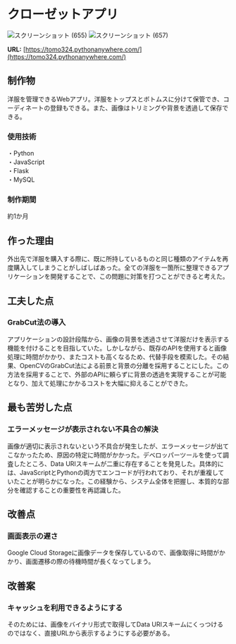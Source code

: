 # クローゼットアプリ

![スクリーンショット (655)](https://github.com/tomo324/Closet-App/assets/102280498/f907dc36-1106-4839-bdf3-43eb811230cd)
![スクリーンショット (657)](https://github.com/tomo324/Closet-App/assets/102280498/3aff1dc8-aeed-4df1-9213-7baaf26e1fd1)


**URL:** [https://tomo324.pythonanywhere.com/](https://tomo324.pythonanywhere.com/)

## 制作物
洋服を管理できるWebアプリ。洋服をトップスとボトムスに分けて保管でき、コーディネートの登録もできる。また、画像はトリミングや背景を透過して保存できる。

### 使用技術
・Python  
・JavaScript  
・Flask  
・MySQL 

### 制作期間  
約1か月　　

## 作った理由
外出先で洋服を購入する際に、既に所持しているものと同じ種類のアイテムを再度購入してしまうことがしばしばあった。全ての洋服を一箇所に整理できるアプリケーションを開発することで、この問題に対策を打つことができると考えた。

## 工夫した点
### GrabCut法の導入
アプリケーションの設計段階から、画像の背景を透過させて洋服だけを表示する機能を付けることを目指していた。しかしながら、既存のAPIを使用すると画像処理に時間がかかり、またコストも高くなるため、代替手段を模索した。その結果、OpenCVのGrabCut法による前景と背景の分離を採用することにした。この方法を採用することで、外部のAPIに頼らずに背景の透過を実現することが可能となり、加えて処理にかかるコストを大幅に抑えることができた。

## 最も苦労した点
### エラーメッセージが表示されない不具合の解決
画像が適切に表示されないという不具合が発生したが、エラーメッセージが出てこなかったため、原因の特定に時間がかかった。デベロッパーツールを使って調査したところ、Data URIスキームが二重に存在することを発見した。具体的には、JavaScriptとPythonの両方でエンコードが行われており、それが重複していたことが明らかになった。この経験から、システム全体を把握し、本質的な部分を確認することの重要性を再認識した。

## 改善点
### 画面表示の遅さ
Google Cloud Storageに画像データを保存しているので、画像取得に時間がかかり、画面遷移の際の待機時間が長くなってしまう。

## 改善案
### キャッシュを利用できるようにする
そのためには、画像をバイナリ形式で取得してData URIスキームにくっつけるのではなく、直接URLから表示するようにする必要がある。

